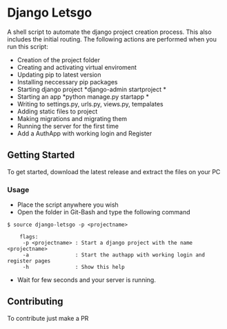 # Django Letsgo

A shell script to automate the django project creation process. This also includes the initial routing. The following actions are performed when you run this script: 
* Creation of the project folder 
* Creating and activating virtual enviroment
* Updating pip to latest version
* Installing neccessary pip packages
* Starting django project *django-admin startproject *
* Starting an app *python manage.py startapp *
* Writing to settings.py, urls.py, views.py, tempalates
* Adding static files to project
* Making migrations and migrating them
* Running the server for the first time
* Add a AuthApp with working login and Register


## Getting Started

To get started, download the latest release and extract the files on your PC

### Usage
* Place the script anywhere you wish
* Open the folder in Git-Bash and type the following command
```
$ source django-letsgo -p <projectname>
    
    flags:
     -p <projectname> : Start a django project with the name <projectname>
     -a               : Start the authapp with working login and register pages
     -h               : Show this help
```
* Wait for few seconds and your server is running.


## Contributing
To contribute just make a PR 

